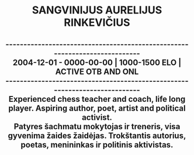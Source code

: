<!DOCTYPE html>
<html>
  <h1 align="center">
    SANGVINIJUS AURELIJUS RINKEVIČIUS
  </h1>
  <h2 align="center">
    ---------------------------------------------------------------------------
    <br>2004-12-01 - 0000-00-00 | 1000-1500 ELO | ACTIVE OTB AND ONL<br>
    ---------------------------------------------------------------------------
    <br>Experienced chess teacher and coach, life long player. Aspiring author, poet, artist and political activist.<br>
    Patyres šachmatu mokytojas ir treneris, visa gyvenima žaides žaidėjas. Trokštantis autorius, poetas, menininkas ir politinis aktivistas.
  </h2>
</html>

